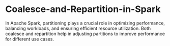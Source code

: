 # Coalesce-and-Repartition-in-Spark
In Apache Spark, partitioning plays a crucial role in optimizing performance, balancing workloads, and ensuring efficient resource utilization. Both coalesce and repartition help in adjusting partitions to improve performance for different use cases.
